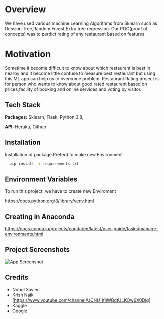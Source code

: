 
# Overview
We have used various machine Learning Algorithms from Sklearn such as Dession Tree,Random Forest,Extra tree regression.
Our POC(proof of concepts) was to perdict rating of any restaurant based on features.

# Motivation
Sometime it become difficult to know about which restaurant is best in nearby and it become little confuse to measure best restaurant but using this ML app can help us to overcome problem.
Restaurant Rating project is for person who wants to know about good rated restaurent based on prices,facility of booking and online services and voting by visitor.






## Tech Stack

**Packages:** Sklearn, Flask, Python 3.8, 

**API:** Heruku, Github

  
## Installation

Installation of package.Preferd to make new Environment

```bash
  pip install -r requirements.txt
```
    
## Environment Variables

To run this project, we have to create new Enviroment

https://docs.python.org/3/library/venv.html

  ## Creating in Anaconda
  https://docs.conda.io/projects/conda/en/latest/user-guide/tasks/manage-environments.html

 ## Project Screenshots

![App Screenshot](https://github.com/AbdurRahmanSh/Restaurant_rating/blob/main/rating.gif) 


## Credits

- Nobel Xavier 
- Krish Naik [https://www.youtube.com/channel/UCNU_lfiiWBdtULKOw6X0Dig]
- Kaggle
- Google

  


  
